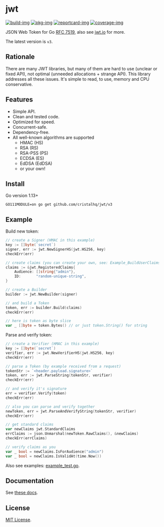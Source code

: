 # jwt

[![build-img]][build-url]
[![pkg-img]][pkg-url]
[![reportcard-img]][reportcard-url]
[![coverage-img]][coverage-url]

JSON Web Token for Go [RFC 7519](https://tools.ietf.org/html/rfc7519), also see [jwt.io](https://jwt.io) for more.

The latest version is `v3`.

## Rationale

There are many JWT libraries, but many of them are hard to use (unclear or fixed API), not optimal (unneeded allocations + strange API). This library addresses all these issues. It's simple to read, to use, memory and CPU conservative.

## Features

* Simple API.
* Clean and tested code.
* Optimized for speed.
* Concurrent-safe.
* Dependency-free.
* All well-known algorithms are supported
  * HMAC (HS)
  * RSA (RS)
  * RSA-PSS (PS)
  * ECDSA (ES)
  * EdDSA (EdDSA)
  * or your own!

## Install

Go version 1.13+

```
GO111MODULE=on go get github.com/cristalhq/jwt/v3
```

## Example

Build new token:

```go
// create a Signer (HMAC in this example)
key := []byte(`secret`)
signer, err := jwt.NewSignerHS(jwt.HS256, key)
checkErr(err)

// create claims (you can create your own, see: Example_BuildUserClaims)
claims := &jwt.RegisteredClaims{
    Audience: []string{"admin"},
    ID:       "random-unique-string",
}

// create a Builder
builder := jwt.NewBuilder(signer)

// and build a Token
token, err := builder.Build(claims)
checkErr(err)

// here is token as byte slice
var _ []byte = token.Bytes() // or just token.String() for string
```

Parse and verify token:
```go
// create a Verifier (HMAC in this example)
key := []byte(`secret`)
verifier, err := jwt.NewVerifierHS(jwt.HS256, key)
checkErr(err)

// parse a Token (by example received from a request)
tokenStr := `<header.payload.signature>`
token, err := jwt.ParseString(tokenStr, verifier)
checkErr(err)

// and verify it's signature
err = verifier.Verify(token)
checkErr(err)

// also you can parse and verify together
newToken, err = jwt.ParseAndVerifyString(tokenStr, verifier)
checkErr(err)

// get standard claims
var newClaims jwt.StandardClaims
errClaims := json.Unmarshal(newToken.RawClaims(), &newClaims)
checkErr(errClaims)

// verify claims as you 
var _ bool = newClaims.IsForAudience("admin")
var _ bool = newClaims.IsValidAt(time.Now())
```

Also see examples: [example_test.go](https://github.com/cristalhq/jwt/blob/master/example_test.go).

## Documentation

See [these docs][pkg-url].

## License

[MIT License](LICENSE).

[build-img]: https://github.com/cristalhq/jwt/workflows/build/badge.svg
[build-url]: https://github.com/cristalhq/jwt/actions
[pkg-img]: https://pkg.go.dev/badge/cristalhq/jwt/v3
[pkg-url]: https://pkg.go.dev/github.com/cristalhq/jwt/v3
[reportcard-img]: https://goreportcard.com/badge/cristalhq/jwt
[reportcard-url]: https://goreportcard.com/report/cristalhq/jwt
[coverage-img]: https://codecov.io/gh/cristalhq/jwt/branch/master/graph/badge.svg
[coverage-url]: https://codecov.io/gh/cristalhq/jwt
